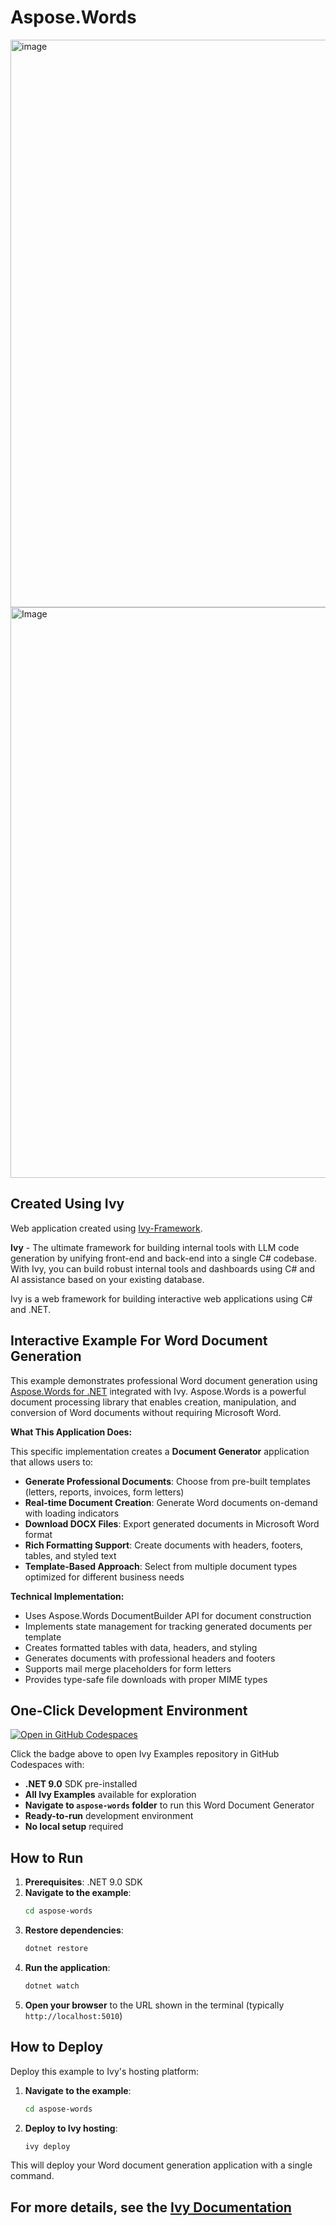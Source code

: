 # Aspose.Words

<img width="1917" height="908" alt="image" src="https://github.com/user-attachments/assets/553d0c1b-7465-4612-9846-1d64c58acadc" />

<img width="1919" height="913" alt="Image" src="https://github.com/user-attachments/assets/b4e0642b-7f22-4491-a803-c7697932e884" />


## Created Using Ivy

Web application created using [Ivy-Framework](https://github.com/Ivy-Interactive/Ivy-Framework).

**Ivy** - The ultimate framework for building internal tools with LLM code generation by unifying front-end and back-end into a single C# codebase. With Ivy, you can build robust internal tools and dashboards using C# and AI assistance based on your existing database.

Ivy is a web framework for building interactive web applications using C# and .NET.

## Interactive Example For Word Document Generation

This example demonstrates professional Word document generation using [Aspose.Words for .NET](https://products.aspose.com/words/net/) integrated with Ivy. Aspose.Words is a powerful document processing library that enables creation, manipulation, and conversion of Word documents without requiring Microsoft Word.

**What This Application Does:**

This specific implementation creates a **Document Generator** application that allows users to:

- **Generate Professional Documents**: Choose from pre-built templates (letters, reports, invoices, form letters)
- **Real-time Document Creation**: Generate Word documents on-demand with loading indicators
- **Download DOCX Files**: Export generated documents in Microsoft Word format
- **Rich Formatting Support**: Create documents with headers, footers, tables, and styled text
- **Template-Based Approach**: Select from multiple document types optimized for different business needs

**Technical Implementation:**

- Uses Aspose.Words DocumentBuilder API for document construction
- Implements state management for tracking generated documents per template
- Creates formatted tables with data, headers, and styling
- Generates documents with professional headers and footers
- Supports mail merge placeholders for form letters
- Provides type-safe file downloads with proper MIME types

## One-Click Development Environment

[![Open in GitHub Codespaces](https://github.com/codespaces/badge.svg)](https://github.com/codespaces/new?hide_repo_select=true&ref=main&repo=Ivy-Interactive%2FIvy-Examples&machine=standardLinux32gb&devcontainer_path=.devcontainer%2Faspose-words%2Fdevcontainer.json&location=EuropeWest)

Click the badge above to open Ivy Examples repository in GitHub Codespaces with:
- **.NET 9.0** SDK pre-installed
- **All Ivy Examples** available for exploration
- **Navigate to `aspose-words` folder** to run this Word Document Generator
- **Ready-to-run** development environment
- **No local setup** required

## How to Run

1. **Prerequisites**: .NET 9.0 SDK
2. **Navigate to the example**:
   ```bash
   cd aspose-words
   ```
3. **Restore dependencies**:
   ```bash
   dotnet restore
   ```
4. **Run the application**:
   ```bash
   dotnet watch
   ```
5. **Open your browser** to the URL shown in the terminal (typically `http://localhost:5010`)

## How to Deploy

Deploy this example to Ivy's hosting platform:

1. **Navigate to the example**:
   ```bash
   cd aspose-words
   ```
2. **Deploy to Ivy hosting**:
   ```bash
   ivy deploy
   ```
This will deploy your Word document generation application with a single command.

## For more details, see the [Ivy Documentation](https://docs.ivy.app)
